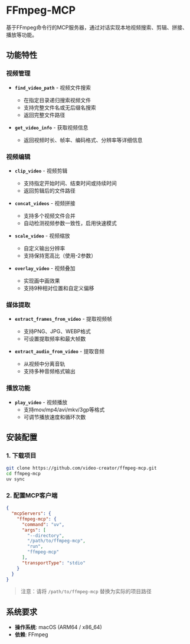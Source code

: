 # FFmpeg-MCP

基于FFmpeg命令行的MCP服务器，通过对话实现本地视频搜索、剪辑、拼接、播放等功能。

## 功能特性

### 视频管理
- **`find_video_path`** - 视频文件搜索
  - 在指定目录递归搜索视频文件
  - 支持完整文件名或无后缀名搜索
  - 返回完整文件路径

- **`get_video_info`** - 获取视频信息
  - 返回视频时长、帧率、编码格式、分辨率等详细信息

### 视频编辑
- **`clip_video`** - 视频剪辑
  - 支持指定开始时间、结束时间或持续时间
  - 返回剪辑后的文件路径

- **`concat_videos`** - 视频拼接
  - 支持多个视频文件合并
  - 自动检测视频参数一致性，启用快速模式

- **`scale_video`** - 视频缩放
  - 自定义输出分辨率
  - 支持保持宽高比（使用-2参数）

- **`overlay_video`** - 视频叠加
  - 实现画中画效果
  - 支持9种相对位置和自定义偏移

### 媒体提取
- **`extract_frames_from_video`** - 提取视频帧
  - 支持PNG、JPG、WEBP格式
  - 可设置提取频率和最大帧数

- **`extract_audio_from_video`** - 提取音频
  - 从视频中分离音轨
  - 支持多种音频格式输出

### 播放功能
- **`play_video`** - 视频播放
  - 支持mov/mp4/avi/mkv/3gp等格式
  - 可调节播放速度和循环次数

## 安装配置

### 1. 下载项目
```bash
git clone https://github.com/video-creator/ffmpeg-mcp.git
cd ffmpeg-mcp
uv sync
```

### 2. 配置MCP客户端
```json
{
  "mcpServers": {
    "ffmpeg-mcp": {
      "command": "uv",
      "args": [
        "--directory",
        "/path/to/ffmpeg-mcp",
        "run",
        "ffmpeg-mcp"
      ],
      "transportType": "stdio"
    }
  }
}
```

> 注意：请将 `/path/to/ffmpeg-mcp` 替换为实际的项目路径

## 系统要求

- **操作系统**: macOS (ARM64 / x86_64)
- **依赖**: FFmpeg